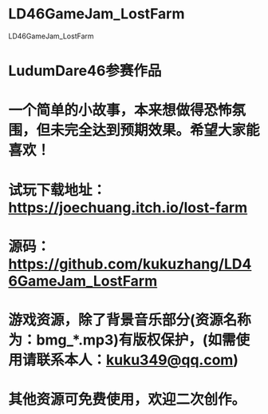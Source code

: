 # LD46GameJam_LostFarm
LD46GameJam_LostFarm

# LudumDare46参赛作品
# 一个简单的小故事，本来想做得恐怖氛围，但未完全达到预期效果。希望大家能喜欢！
# 试玩下载地址：https://joechuang.itch.io/lost-farm
# 源码：https://github.com/kukuzhang/LD46GameJam_LostFarm
# 游戏资源，除了背景音乐部分(资源名称为：bmg_*.mp3)有版权保护，(如需使用请联系本人：kuku349@qq.com)
# 其他资源可免费使用，欢迎二次创作。
